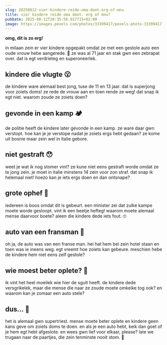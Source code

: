 ```yaml
---
slug: 20250812-vier-kindere-reide-oma-doot-erg-of-mnu
title: vier kindere reide oma doot. erg of mnu?
pubDate: 2025-08-12T20:35:56.917715+02:00
image: https://images.pexels.com/photos/33399417/pexels-photo-33399417.jpeg?auto=compress&cs=tinysrgb&dpr=2&h=650&w=940
---
```

**omg, dit is zo erg!**

in milaan zein er vier kindere opgepakt omdat ze met een gestole auto een oude vrouw hebe aangerede. 🥺 ze was al 71 jaar en stak gwn een zebrapat over. dat is egt verdrieteg en superoneerlek. 

## kindere die vlugte 😮

de kindere ware alemaal best jong, tuse de 11 en 13 jaar. dat is superjong voor zoiets doms! ze rede de vrouw aan en toen rende ze weg! dat snap ik egt niet. waarom zoude ze zoiets doen? 

## gevonde in een kamp 🏕

de politie heeft de kindere later gevonde in een kamp. ze ware daar gwn verstopt. hoe kan je je verstope nadat je zoiets ergs hebt gedaan? ze kome uit bosnie maar zein wel in italie gebore.

## niet gestraft 😯

weet je wat ik nog stomer vint? ze kune niet eens gestraft worde omdat ze te jong zein. je moet in italie minstens 14 zein voor zon straf. dat snap ik helemaal niet! hoezo kan je iets ergs doen en dan ontsnape? 

## grote ophef 🙈

iedereen is boos omdat dit is gebeurt. een minister zei dat zulke kampe moete worde gesloopt. vint ik een beetje hefteg! waarom moete alemaal mense daarvoor boete? aleen die kindere dede iets fout. 🙄

## auto van een fransman 🚗

oh ja, de auto was van een franse man. hei hat hem bei zein hotel staan en toen was ie ineens weg. egt vreemt hoe zoiets kan gebeure. meschien hebe de kindere hem niet eens zelf gestole? 

## wie moest beter oplete? 🤔

ik vint het heel moeilek wie hier de sgult heeft. de kindere dede versgrikelek, maar die mense die naar ze zoude moete omkeike tog ook? en waarom kan je zomaar een auto stele? 

## dus... 🐴

het is alemaal gwn supertriest. mense moete beter oplete en kindere geen kans geve om zoiets doms te doen. en als je een auto hebt, keik dan goet of je hem egt hebt afgeslote. en wees gwn lief voor elkaar, please? late we trugaan naar de paartjes, die zein tenminste nooit stom. 🐎
